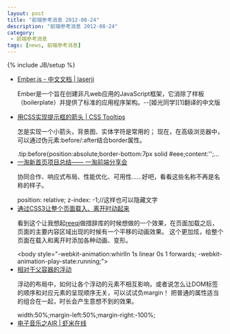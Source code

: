 ```yaml
---
layout: post
title: "前端参考消息 2012-08-24"
description: "前端参考消息 2012-08-24"
category:
 - 前端参考消息
tags: [news, 前端参考消息]
---
```

{% include JB/setup %}

<ul class="nlist">
	<li><a href="http://ued.github.com/emberjs-doc-cn/" target="_blank">Ember.js - 中文文档 | laserji</a>
		<p>Ember是一个旨在创建非凡web应用的JavaScript框架，它消除了样板（boilerplate）并提供了标准的应用程序架构。--[姬光同学][1]翻译的中文版</p>
	</li>
	<li><a href="http://davidwalsh.name/css-tooltips" target="_blank">用CSS实现提示框的箭头 | CSS Tooltips</a>
		<p>怎是实现一个小箭头，背景图、实体字符是常用的； 现在，在高级浏览器中，可以通过伪元素:before/:after结合border属性。</p>
		<span class="code">.tip:before{position:absolute;border-bottom:7px solid #eee;content:'';...</span>
	</li>
	<li><a href="http://www.iyunlu.com/view/Front-end/61.html" target="_blank">一淘新首页项目总结—— 一淘前端分享会</a>
		<p>协同合作、响应式布局、性能优化、可用性......好吧，看看这些名称不再是名称的样子。</p>
		<span class="code">position: relative; z-index: -1;//这样也可以隐藏文字</span>
	</li>
	<li><a href="http://blogs.msdn.com/b/ie/archive/2012/08/16/full-page-animations-using-css.aspx" target="_blank">通过CSS3让整个页面载入、离开时动起来</a>
		<p>看到这个让我想起<a href="http://reeqi.name/" target="_blank">reeqi</a>做措辞库的时候想做的一个效果，在页面加载之后，页面的主要内容区域出现的时候有一个平移的动画效果。 这个更加炫，给整个页面在载入和离开时添加各种动画、变形。</p>
		<span class="code">&lt;body style="-webkit-animation:whirlIn 1s linear 0s 1 forwards; -webkit-animation-play-state:running;"&gt;</span>
	</li>
	<li><a href="http://codepen.io/edge0703/pen/KkIcg" target="_blank">相对于父容器的浮动</a>
		<p>浮动的布局中，如何让各个浮动的元素不相互影响，或者说怎么让DOM标签的顺序和对应元素的呈现顺序无关，可以试试负margin！ 把普通的属性适当的组合在一起，时长会产生意想不到的效果。</p>
		<span class="code">width:50%;margin-left:50%;margin-right:-100%;</span>
	</li>
	<li><a href="http://www.xiami.com/artist/12469" target="_blank">电子音乐之AIR | 虾米在线</a>
		<p><http://video.sina.com.cn/v/b/71780088-1653255165.html></p>
	</li>
</ul>

[1]: http://44ux.com/
